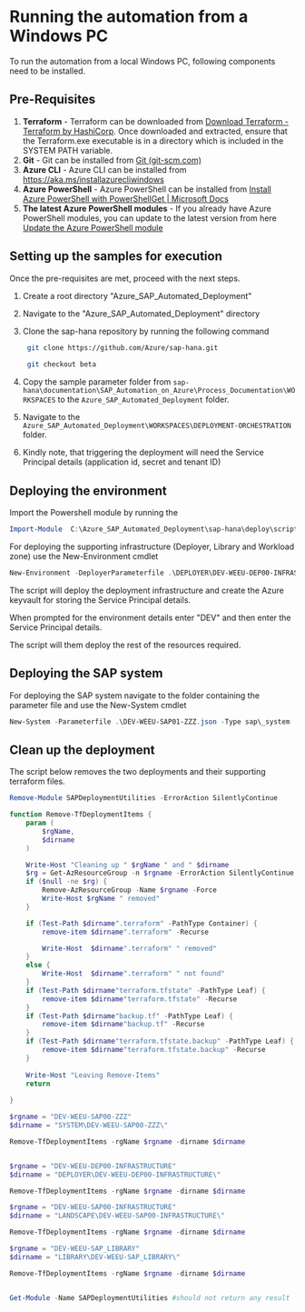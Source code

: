 ﻿
# Running the automation from a Windows PC

To run the automation from a local Windows PC, following components need to be installed.
## **Pre-Requisites**
1. **Terraform** - Terraform can be downloaded from [Download Terraform - Terraform by HashiCorp](https://www.terraform.io/downloads.html). Once downloaded and extracted, ensure that the Terraform.exe executable is in a directory which is included in the SYSTEM PATH variable.
2. **Git** - Git can be installed from [Git (git-scm.com)](https://git-scm.com/)
3. **Azure CLI** - Azure CLI can be installed from <https://aka.ms/installazurecliwindows> 
4. **Azure PowerShell** - Azure PowerShell can be installed from [Install Azure PowerShell with PowerShellGet | Microsoft Docs](https://docs.microsoft.com/en-us/powershell/azure/install-az-ps?view=azps-5.5.0)
5. **The latest Azure PowerShell modules** - If you already have Azure PowerShell modules, you can update to the latest version from here [Update the Azure PowerShell module](https://docs.microsoft.com/en-us/powershell/azure/install-az-ps?view=azps-5.5.0#update-the-azure-powershell-module)

## **Setting up the samples for execution**
Once the pre-requisites are met, proceed with the next steps.

1. Create a root directory "Azure_SAP_Automated_Deployment"
2. Navigate to the "Azure_SAP_Automated_Deployment" directory
3. Clone the sap-hana repository by running the following command
   
   ```bash
    git clone https://github.com/Azure/sap-hana.git
    
    git checkout beta
    ```

4. Copy the sample parameter folder from
```sap-hana\documentation\SAP_Automation_on_Azure\Process_Documentation\WORKSPACES``` to the ```Azure_SAP_Automated_Deployment``` folder.

5. Navigate to the ```Azure_SAP_Automated_Deployment\WORKSPACES\DEPLOYMENT-ORCHESTRATION``` folder.

6. Kindly note, that triggering the deployment will need the Service Principal details (application id, secret and tenant ID)


## **Deploying the environment**

Import the Powershell module by running the

```PowerShell
Import-Module  C:\Azure_SAP_Automated_Deployment\sap-hana\deploy\scripts\pwsh\SAPDeploymentUtilities\Output\SAPDeploymentUtilities\SAPDeploymentUtilities.psd1
```

For deploying the supporting infrastructure (Deployer, Library and Workload zone) use the New-Environment cmdlet

```PowerShell
New-Environment -DeployerParameterfile .\DEPLOYER\DEV-WEEU-DEP00-INFRASTRUCTURE\DEV-WEEU-DEP00-INFRASTRUCTURE.json  -LibraryParameterfile .\LIBRARY\DEV-WEEU-SAP_LIBRARY\DEV-WEEU-SAP_LIBRARY.json -EnvironmentParameterfile .\LANDSCAPE\DEV-WEEU-SAP01-INFRASTRUCTURE\DEV-WEEU-SAP01-INFRASTRUCTURE.json
```

The script will deploy the deployment infrastructure and create the Azure keyvault for storing the Service Principal details.

When prompted for the environment details enter "DEV" and then enter the Service Principal details. 

The script will them deploy the rest of the resources required.

## **Deploying the SAP system**

For deploying the SAP system navigate to the folder containing the parameter file and use the New-System cmdlet

```PowerShell
New-System -Parameterfile .\DEV-WEEU-SAP01-ZZZ.json -Type sap\_system
```

## **Clean up the deployment**

The script below removes the two deployments and their supporting terraform files.

```PowerShell
Remove-Module SAPDeploymentUtilities -ErrorAction SilentlyContinue

function Remove-TfDeploymentItems {
    param (
        $rgName,
        $dirname
    )

    Write-Host "Cleaning up " $rgName " and " $dirname
    $rg = Get-AzResourceGroup -n $rgname -ErrorAction SilentlyContinue
    if ($null -ne $rg) {
        Remove-AzResourceGroup -Name $rgname -Force                   
        Write-Host $rgName " removed"
    }

    if (Test-Path $dirname".terraform" -PathType Container) {
        remove-item $dirname".terraform" -Recurse

        Write-Host  $dirname".terraform" " removed"
    }
    else {
        Write-Host  $dirname".terraform" " not found"
    }
    if (Test-Path $dirname"terraform.tfstate" -PathType Leaf) {
        remove-item $dirname"terraform.tfstate" -Recurse
    }
    if (Test-Path $dirname"backup.tf" -PathType Leaf) {
        remove-item $dirname"backup.tf" -Recurse
    }
    if (Test-Path $dirname"terraform.tfstate.backup" -PathType Leaf) {
        remove-item $dirname"terraform.tfstate.backup" -Recurse
    }
    
    Write-Host "Leaving Remove-Items"
    return
            
}

$rgname = "DEV-WEEU-SAP00-ZZZ"
$dirname = "SYSTEM\DEV-WEEU-SAP00-ZZZ\"

Remove-TfDeploymentItems -rgName $rgname -dirname $dirname


$rgname = "DEV-WEEU-DEP00-INFRASTRUCTURE"
$dirname = "DEPLOYER\DEV-WEEU-DEP00-INFRASTRUCTURE\"

Remove-TfDeploymentItems -rgName $rgname -dirname $dirname

$rgname = "DEV-WEEU-SAP00-INFRASTRUCTURE"
$dirname = "LANDSCAPE\DEV-WEEU-SAP00-INFRASTRUCTURE\"

Remove-TfDeploymentItems -rgName $rgname -dirname $dirname

$rgname = "DEV-WEEU-SAP_LIBRARY"
$dirname = "LIBRARY\DEV-WEEU-SAP_LIBRARY\"

Remove-TfDeploymentItems -rgName $rgname -dirname $dirname


Get-Module -Name SAPDeploymentUtilities #should not return any result
```
